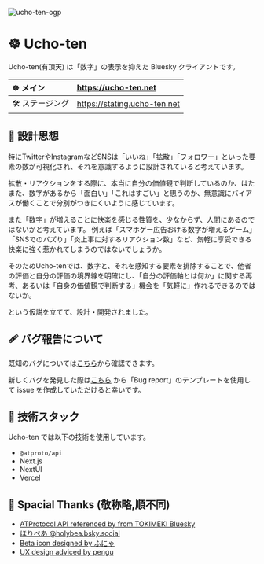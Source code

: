 ![ucho-ten-ogp](https://user-images.githubusercontent.com/24543982/234512275-b8faebf0-cb11-4950-9740-21764db71d65.png)

# ☸ Ucho-ten

Ucho-ten(有頂天) は「数字」の表示を抑えた Bluesky クライアントです。

| ☸ メイン | <https://ucho-ten.net> |
|:----|:----|
| 🛠 ステージング | <https://stating.ucho-ten.net> |

## 📖 設計思想

特にTwitterやInstagramなどSNSは「いいね」「拡散」「フォロワー」といった要素の数が可視化され、それを意識するように設計されていると考えています。

拡散・リアクションをする際に、本当に自分の価値観で判断しているのか、はたまた、数字があるから「面白い」「これはすごい」と思うのか、無意識にバイアスが働くことで分別がつきにくいように感じています。

また「数字」が増えることに快楽を感じる性質を、少なからず、人間にあるのではないかと考えています。
例えば「スマホゲー広告おける数字が増えるゲーム」「SNSでのバズり」「炎上事に対するリアクション数」など、気軽に享受できる快楽に強く惹かれてしまうのではないでしょうか。

そのためUcho-tenでは、数字と、それを感知する要素を排除することで、他者の評価と自分の評価の境界線を明確にし、「自分の評価軸とは何か」に関する再考、あるいは「自身の価値観で判断する」機会を「気軽に」作れるできるのではないか。

という仮説を立てて、設計・開発されました。

## 🩹 バグ報告について

既知のバグについては[こちら](https://github.com/hota1024/ucho-ten/issues?q=is%3Aopen+is%3Aissue+label%3Abug)から確認できます。

新しくバグを発見した際は[こちら](https://github.com/hota1024/ucho-ten/issues/new/choose) から「Bug report」のテンプレートを使用して issue を作成していただけると幸いです。

## 🔨 技術スタック

Ucho-ten では以下の技術を使用しています。

- `@atproto/api`
- Next.js
- NextUI
- Vercel

## 🙏 Spacial Thanks (敬称略,順不同)

- [ATProtocol API referenced by from TOKIMEKI Bluesky](https://tokimekibluesky.vercel.app/)
- [ほりべあ @holybea.bsky.social](https://staging.bsky.app/profile/holybea.bsky.social)
- [Beta icon designed by ふにゃ](https://twitter.com/funya_)
- [UX design adviced by pengu](https://twitter.com/_P3NGU)
